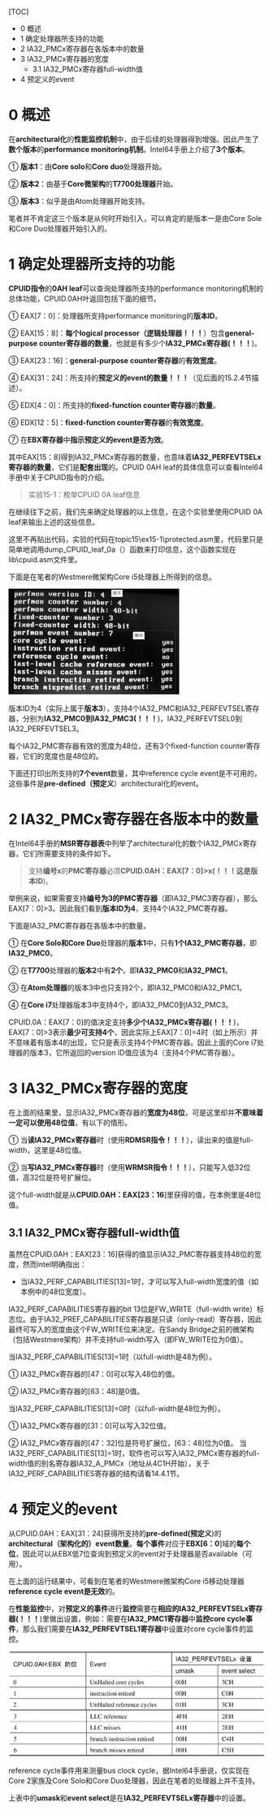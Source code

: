 [TOC]

- 0 概述
- 1 确定处理器所支持的功能
- 2 IA32\_PMCx寄存器在各版本中的数量
- 3 IA32\_PMCx寄存器的宽度
    - 3.1 IA32\_PMCx寄存器full\-width值
- 4 预定义的event

# 0 概述

在**architectural化**的**性能监控机制**中，由于后续的处理器得到增强。因此产生了**数个版本**的**performance monitoring机制**。Intel64手册上介绍了**3个版本**。

① **版本1**：由**Core solo**和**Core duo**处理器开始。

② **版本2**：由基于**Core微架构**的**T7700处理器**开始。

③ **版本3**：似乎是由Atom处理器开始支持。

笔者并不肯定这三个版本是从何时开始引入，可以肯定的是版本一是由Core Sole和Core Duo处理器开始引入的。

# 1 确定处理器所支持的功能

**CPUID指令**的**0AH leaf**可以查询处理器所支持的performance monitoring机制的总体功能，CPUID.0AH叶返回包括下面的细节。

① EAX[7：0]：处理器所支持performance monitoring的**版本ID**。

② EAX[15：8]：**每个logical processor（逻辑处理器！！！**）包含**general\-purpose counter寄存器的数量**，也就是有多少个**IA32\_PMCx寄存器(！！！**)。

③ EAX[23：16]：**general\-purpose counter寄存器**的**有效宽度**。

④ EAX[31：24]：所支持的**预定义的event的数量！！！**（见后面的15.2.4节描述）。

⑤ EDX[4：0]：所支持的**fixed\-function counter寄存器**的**数量**。

⑥ EDX[12：5]：**fixed\-function counter寄存器**的**有效宽度**。

⑦ 在**EBX寄存器**中**指示预定义的event是否为效**。

其中EAX[15：8]得到IA32\_PMCx寄存器的数量，也意味着**IA32\_PERFEVTSELx寄存器的数量**，它们是**配套出现**的。CPUID 0AH leaf的具体信息可以查看Intel64手册中关于CPUID指令的介绍。

>实验15-1：枚举CPUID 0A leaf信息

在继续往下之前，我们先来确定处理器的以上信息，在这个实验里使用CPUID 0A leaf来输出上述的这些信息。

这里不再贴出代码，实验的代码在topic15\ex15-1\protected.asm里，代码里只是简单地调用dump\_CPUID\_leaf\_0a（）函数来打印信息，这个函数实现在lib\cpuid.asm文件里。

下面是在笔者的Westmere微架构Core i5处理器上所得到的信息。

![config](./images/2.jpg)

版本ID为4（实际上属于**版本3**），支持4个IA32\_PMC和IA32\_PERFEVTSEL寄存器，分别为**IA32\_PMC0到IA32\_PMC3(！！！**)，IA32\_PERFEVTSEL0到IA32\_PERFEVTSEL3。

每个IA32\_PMC寄存器有效的宽度为48位，还有3个fixed\-function counter寄存器，它们的宽度也是48位的。

下面还打印出所支持的**7个event**数量，其中reference cycle event是不可用的，这些事件是**pre\-defined（预定义**）architectural化的event。

# 2 IA32\_PMCx寄存器在各版本中的数量

在Intel64手册的**MSR寄存器表**中列举了architectural化的数个IA32\_PMCx寄存器，它们所需要支持的条件如下。

>支持**编号x**的**PMC寄存器**必须**CPUID.0AH：EAX\[7：0\]\>x(！！！这是版本ID**)。

举例来说，如果需要支持**编号为3的PMC寄存器**（即IA32\_PMC3寄存器），那么EAX\[7：0\]\>3。因此我们看到**版本ID为4**，支持4个IA32\_PMC寄存器。

下面是IA32\_PMC寄存器在各版本中的数量。

① 在**Core Solo和Core Duo**处理器的**版本1**中，只有**1个IA32\_PMC寄存器**，即**IA32\_PMC0**。

② 在**T7700**处理器的**版本2**中有**2个**，即**IA32\_PMC0**和**IA32\_PMC1**。

③ 在**Atom处理器**的版本3中也只支持2个，即IA32\_PMC0和IA32\_PMC1。

④ 在**Core i7**处理器版本3中支持4个，即IA32\_PMC0到IA32\_PMC3。

CPUID.0A：EAX\[7：0\]的值决定支持**多少个IA32\_PMCx寄存器(！！！**)，EAX\[7：0\]\>3表示**最少可支持4个**，因此实际上EAX\[7：0\]=4时（如上所示）并不意味着有版本4的出现，它只是表示支持4个PMC寄存器。因此上面的Core i7处理器的版本3，它所返回的version ID值应该为4（支持4个PMC寄存器）。

# 3 IA32\_PMCx寄存器的宽度

在上面的结果里，显示IA32\_PMCx寄存器的**宽度为48位**，可是这里却并**不意味着一定可以使用48位值**，有以下的情形。

① 当**读IA32\_PMCx寄存器**时（使用**RDMSR指令！！！**），读出来的值是full\-width，这里是48位值。

② 当**写IA32\_PMCx寄存器**时（使用**WRMSR指令！！！**），只能写入低32位值，高32位是符号扩展位。

这个full\-width就是从**CPUID.0AH：EAX\[23：16**\]里获得的值，在本例里是48位值。

## 3.1 IA32\_PMCx寄存器full\-width值

虽然在CPUID.0AH：EAX[23：16]获得的值显示IA32\_PMC寄存器支持48位的宽度，然而Intel明确指出：

- 当IA32\_PERF\_CAPABILITIES[13]=1时，才可以写入full\-width宽度的值（如本例中的48位宽度）。

IA32\_PERF\_CAPABILITIES寄存器的bit 13位是FW\_WRITE（full\-width write）标志位。由于IA32\_PREF\_CAPABILITIES寄存器是只读（only\-read）寄存器，因此最终可写入的宽度由这个FW\_WRITE位来决定。在Sandy Bridge之前的微架构（包括Westmere架构）并不支持full\-width写入（即FW_WRITE位为0值）。

当IA32\_PERF\_CAPABILITIES[13]=1时（以full\-width是48为例）。

① IA32\_PMCx寄存器的[47：0]可以写入48位的值。

② IA32\_PMCx寄存器的[63：48]是0值。

当IA32\_PERF\_CAPABILITIES[13]=0时（以full\-width是48位为例）。

① IA32\_PMCx寄存器的[31：0]可以写入32位值。

② IA32\_PMCx寄存器的[47：32]位是符号扩展位，[63：48]位为0值。
当IA32\_PERF\_CAPABILITIES[13]=1时，软件也可以写入IA32\_PMCx寄存器的full\-width值的别名寄存器IA32\_A\_PMCx（地址从4C1H开始），关于IA32\_PERF\_CAPABILITIES寄存器的结构请看14.4.1节。

# 4 预定义的event

从CPUID.0AH：EAX[31：24]获得所支持的**pre\-defined(预定义**)的**architectural（架构化的）event数量**。**每个事件**对应于**EBX[6：0**]域的**每个位**，因此可以从EBX低7位查询到预定义的event对于处理器是否available（可用）。

在上面的运行结果中，可看到在笔者的Westmere微架构Core i5移动处理器**reference cycle event是无效**的。

在**性能监控**中，对**预定义的事件**进行**监控**需要在**相应的IA32\_PERFEVTSELx寄存器(！！！**)里做出设置，例如：需要在**IA32\_PMC1寄存器**中**监控core cycle事件**，那么我们需要在**IA32\_PERFEVTSEL1寄存器**中设置对core cycle事件的监控。

![config](./images/3.jpg)

reference cycle事件用来测量bus clock cycle，据Intel64手册说，仅实现在Core 2家族及Core Solo和Core Duo处理器，因此在笔者的处理器上并不支持。

上表中的**umask**和**event select**是在**IA32\_PERFEVTSELx寄存器**中的设置。